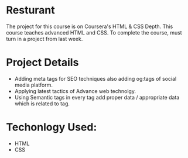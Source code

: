 # Resturant
 The project for this course is on Coursera's HTML & CSS Depth. This course teaches advanced HTML and CSS. To complete the course, must turn in a project from last week.

# Project Details 
+ Adding meta tags for SEO techniques also adding og:tags of social media platform.
+ Applying latest tactics of Advance web technolgy.
+ Using Semantic tags in every tag add proper data / appropriate data which is related to tag.

# Techonlogy Used:
+ HTML
+ CSS
